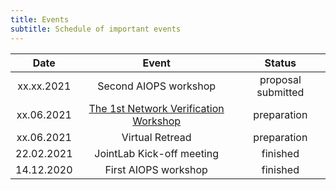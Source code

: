 ```yaml
---
title: Events
subtitle: Schedule of important events
---
```


<!-- | Tables        | Are           | Cool  |
| ------------- |:-------------:| -----:|
| col 3 is      | right-aligned | $1600 |
| col 2 is      | centered      |   $12 |
| zebra stripes | are neat      |    $1 | -->


| Date          | Event                      | Status|
|:-------------:|:--------------------------:|:-----:|
| xx.xx.2021    | Second AIOPS workshop                           | proposal submitted |
| xx.06.2021    | [The 1st Network Verification Workshop](https://networkverification-workshop.github.io/)           | preparation |
| xx.06.2021    | Virtual Retread                                 | preparation |
| 22.02.2021    | JointLab Kick-off meeting                       | finished    |
| 14.12.2020    | First AIOPS workshop                            | finished    |
